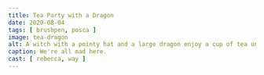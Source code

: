 ```yaml
---
title: Tea Party with a Dragon
date: 2020-08-04
tags: [ brushpen, posca ]
image: tea-dragon
alt: A witch with a pointy hat and a large dragon enjoy a cup of tea under a gazebo.
caption: We're all mad here.
cast: [ rebecca, way ]
---
```

